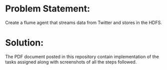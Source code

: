 # Problem Statement:

Create a flume agent that streams data from Twitter and stores in the HDFS. 

# Solution:

The PDF document posted in this repository contain implementation of the tasks assigned along with screenshots of all the steps followed.
